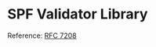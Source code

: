 # SPF Validator Library

Reference: [RFC 7208](https://datatracker.ietf.org/doc/html/rfc7208#section-7)